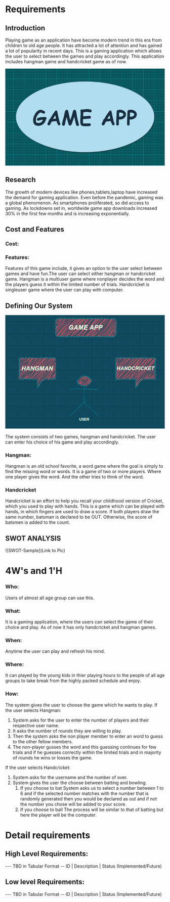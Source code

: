 # Requirements
## Introduction
Playing game as an application have become modern trend in  this era from children to old age people. It has attracted a lot of attention and has gained a lot of popularity in recent days.
This is a gaming application which allows the user to select between the games and play accordingly. This application includes hangman game and handcricket game as of now. 

![image](game.png)


## Research

The growth of modern devices like phones,tablets,laptop have increased the demand for gaming application. Even before the pandemic, gaming was a global phenomenon. As smartphones proliferated, so did access to gaming. As lockdowns set in, worldwide game app downloads increased 30% in the first few months and is increasing exponentially.


## Cost and Features
### Cost:


### Features:
Features of this game include, it gives an option to the user select between games and have fun.The user can select either hangman or handcricket game. Hangman is a multiuser game where nonplayer decides the word and the players guess it within the limited number of trials. Handcricket is singleuser game where the user can play with computer.

## Defining Our System
 ![image](game2.png)
 
 The system consists of two games, hangman and handcricket. The user can enter his choice of his game and play accordingly.

### Hangman:
Hangman is an old school favorite, a word game where the goal is simply to find the missing word or words. It is a game of two or more players. Where one player gives the word. And the other tries to think of the word.

### Handcricket
Handcricket is an effort to help you recall your childhood version of Cricket, which you used to play with hands. This is a game which can be played with hands, in which fingers are used to draw a score. If both players draw the same number, batsman is declared to be OUT. Otherwise, the score of batsmen is added to the count. 


## SWOT ANALYSIS
![SWOT-Sample](Link to Pic)

# 4W&#39;s and 1&#39;H

### Who:
Users of almost all age group can use this.

### What:
It is a gaming application, where the users can select the game of their choice and play. As of now it has only handcricket and hangman games.

### When:
Anytime the user can play and refresh his mind.

### Where:
It can played by the young kids in thier playing hours to the people of all age groups to take break from the highly packed schedule and enjoy.

### How:
The system gives the user to choose the game which he wants to play.
If the user selects Hangman:

1. System asks for the user to enter the  number of players and   their respective user name.
2. It asks the number of rounds they are willing to play.
3. Then the system asks the non player member to enter an word to guess to the other fellow members.
4. The non-player gusses the word and this guessing continues for few trials and if he guesses correctly within the limited trials and in majority of rounds he wins or losses the game.

If the user selects Handcricket:

1. System asks for the username and the number of over.
2. System gives the user the choose between batting and bowling.
   1. If you choose to bat
   System asks us to select a number between 1 to 6 and if the selected number matches with the number that is randomly generated then you would be declared as out and if not the number you chose will be added to your score.
   2. If you choose to ball 
   The process will be similar to that of batting but here the player will be the computer.


# Detail requirements
## High Level Requirements:
--- TBD in Tabular Format 
-- ID | Description | Status (Implemented/Future)


##  Low level Requirements:
--- TBD in Tabular Format 
-- ID | Description | Status (Implemented/Future)